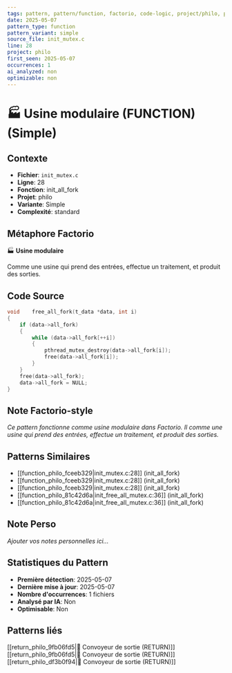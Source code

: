 ```yaml
---
tags: pattern, pattern/function, factorio, code-logic, project/philo, pattern/variant/simple
date: 2025-05-07
pattern_type: function
pattern_variant: simple
source_file: init_mutex.c
line: 28
project: philo
first_seen: 2025-05-07
occurrences: 1
ai_analyzed: non
optimizable: non
---
```


# 🏭 Usine modulaire (FUNCTION) (Simple)

## Contexte
- **Fichier**: `init_mutex.c`
- **Ligne**: 28
- **Fonction**: init_all_fork
- **Projet**: philo
- **Variante**: Simple
- **Complexité**: standard

## Métaphore Factorio
🏭 **Usine modulaire**

Comme une usine qui prend des entrées, effectue un traitement, et produit des sorties.

## Code Source
```c
void	free_all_fork(t_data *data, int i)
{
	if (data->all_fork)
	{
		while (data->all_fork[++i])
		{
			pthread_mutex_destroy(data->all_fork[i]);
			free(data->all_fork[i]);
		}
	}
	free(data->all_fork);
	data->all_fork = NULL;
}
```

## Note Factorio-style
*Ce pattern fonctionne comme usine modulaire dans Factorio. Il comme une usine qui prend des entrées, effectue un traitement, et produit des sorties.*

## Patterns Similaires
- [[function_philo_fceeb329|init_mutex.c:28]] (init_all_fork)
- [[function_philo_fceeb329|init_mutex.c:28]] (init_all_fork)
- [[function_philo_fceeb329|init_mutex.c:28]] (init_all_fork)
- [[function_philo_81c42d6a|init_free_all_mutex.c:36]] (init_all_fork)
- [[function_philo_81c42d6a|init_free_all_mutex.c:36]] (init_all_fork)

## Note Perso
*Ajouter vos notes personnelles ici...*

## Statistiques du Pattern
- **Première détection**: 2025-05-07
- **Dernière mise à jour**: 2025-05-07
- **Nombre d'occurrences**: 1 fichiers
- **Analysé par IA**: Non
- **Optimisable**: Non

## Patterns liés
[[return_philo_9fb06fd5|🚚 Convoyeur de sortie (RETURN)]]
[[return_philo_9fb06fd5|🚚 Convoyeur de sortie (RETURN)]]
[[return_philo_df3b0f94|🚚 Convoyeur de sortie (RETURN)]]

